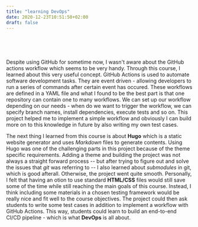 ```yaml
---
title: "learning DevOps"
date: 2020-12-23T10:51:50+02:00
draft: false
---
```


<!-- # learning DevOps 
 -->&nbsp;
&nbsp;

Despite using GitHub for sometime now, I wasn't aware about the GitHub actions workflow which seems to be very handy. Through this course, I learned about this very useful concept. GitHub Actions is used to automate software development tasks. They are event driven -  allowing developers to run a series of commands after certain event has occured. These workflows are defined in a YAML file and what I found to be the best part is that one repository can contain one to many workflows. We can set up our workflow depending on our needs - when do we want to trigger the workflow, we can specify branch names, install dependencies, execute tests and so on.  This project helped me to implement a simple workflow and obviously I can build more on to this knowledge in future by also writing my own test cases.

The next thing I learned from this course is about **Hugo** which is a static website generator and uses *Markdown* files to generate contents. Using Hugo was one of the challenging parts in this project because of the theme specific requirements. Adding a theme and building the project was not always a straight forward process -- but after trying to figure out and solve the issues that *git* was referring to -- I also learned about *submodules* in git, which is good afterall. Otherwise, the project went quite smooth. Personally, I felt that having an otion to use  standard **HTML/CSS** files would still save some of the time while still reaching the main goals of this course. Instead, I think including some materials in a chosen testing framework would be really nice and fit well to the course objectives. The project could then ask students to write some test cases in addition to implement a workflow with GitHub Actions. This way, students could learn to build an end-to-end CI/CD pipeline - which is what **DevOps** is all about. 

